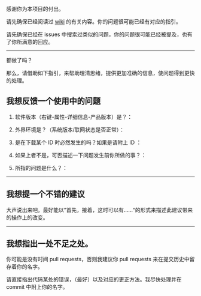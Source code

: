 ﻿感谢你为本项目的付出。

请先确保已经阅读过 [wiki](https://github.com/Ludoux/LrcHelper/wiki) 的有关内容。你的问题很可能已经有对应的指引。

请先确保已经在 issues 中搜索过类似的问题，你的问题很可能已经被提及，也有了你所满意的回应。

----

都做了吗？

那么，请借助如下指引，来帮助理清思绪，提供更加准确的信息，使问题得到更快的处理。

## 我想反馈一个使用中的问题

1. 软件版本（右键-属性-详细信息-产品版本）是？：

2. 外界环境是？（系统版本/联网状态是否正常）：

3. 是在下载某个 ID 时必然发生的吗？如果是请附上 ID ：

4. 如果上者不是，可否描述一下问题发生前你所做的事？：

5. 所指的问题是什么？：

----

## 我想提一个不错的建议

大声说出来吧。最好能以”首先，接着，这时可以有……“的形式来描述此建议带来的操作上的改变。

----

## 我想指出一处不足之处。

你可能是没有时间 pull requests，否则我建议你 pull requests 来在提交历史中留存着你的名字。

请直接指出代码某处的错误，（最好）以及对应的更正方法。我尽快处理并在 commit 中附上你的名字。